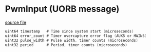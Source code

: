 # PwmInput (UORB message)



[source file](https://github.com/PX4/PX4-Autopilot/blob/main/msg/PwmInput.msg)

```c
uint64 timestamp   # Time since system start (microseconds)
uint64 error_count # Timer overcapture error flag (AUX5 or MAIN5)
uint32 pulse_width # Pulse width, timer counts (microseconds)
uint32 period      # Period, timer counts (microseconds)

```
